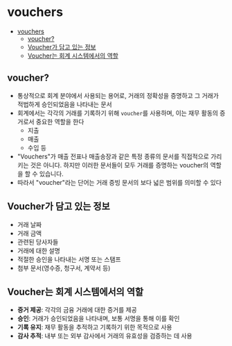 # vouchers

- [vouchers](#vouchers)
    - [voucher?](#voucher)
    - [Voucher가 담고 있는 정보](#voucher가-담고-있는-정보)
    - [Voucher는 회계 시스템에서의 역할](#voucher는-회계-시스템에서의-역할)

## voucher?

- 통상적으로 회계 분야에서 사용되는 용어로, 거래의 정확성을 증명하고 그 거래가 적법하게 승인되었음을 나타내는 문서
- 회계에서는 각각의 거래를 기록하기 위해 `voucher`를 사용하며, 이는 재무 활동의 증거로서 중요한 역할을 한다
    - 지출
    - 매출
    - 수입 등
- "Vouchers"가 매출 전표나 매출송장과 같은 특정 종류의 문서를 직접적으로 가리키는 것은 아니다. 하지만 이러한 문서들이 모두 거래를 증명하는 voucher의 역할을 할 수 있습니다.
- 따라서 "voucher"라는 단어는 거래 증빙 문서의 보다 넓은 범위를 의미할 수 있다

## Voucher가 담고 있는 정보

- 거래 날짜
- 거래 금액
- 관련된 당사자들
- 거래에 대한 설명
- 적절한 승인을 나타내는 서명 또는 스탬프
- 첨부 문서(영수증, 청구서, 계약서 등)

## Voucher는 회계 시스템에서의 역할

- **증거 제공**: 각각의 금융 거래에 대한 증거를 제공
- **승인**: 거래가 승인되었음을 나타내며, 보통 서명을 통해 이를 확인
- **기록 유지**: 재무 활동을 추적하고 기록하기 위한 목적으로 사용
- **감사 추적**: 내부 또는 외부 감사에서 거래의 유효성을 검증하는 데 사용
